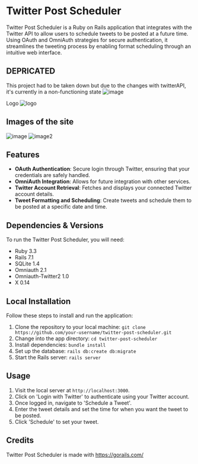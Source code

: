 # Twitter Post Scheduler

Twitter Post Scheduler is a Ruby on Rails application that integrates with the Twitter API to allow users to schedule tweets to be posted at a future time. Using OAuth and OmniAuth strategies for secure authentication, it streamlines the tweeting process by enabling format scheduling through an intuitive web interface.

## DEPRICATED
  This project had to be taken down but due to the changes with twitterAPI, it's currently in a non-functioning state
  ![image](https://github.com/Exploser/Posts-Scheduler/assets/126280113/9c105c29-f2ba-4c40-a56b-e994380ff3be)

  Logo
  ![logo](https://github.com/Exploser/Posts-Scheduler/assets/126280113/978bec8a-2c55-43e4-b667-e8b4da19a517)
## Images of the site
  ![image](https://github.com/Exploser/Posts-Scheduler/assets/126280113/d0a71f8c-62fe-400f-bf15-764b023f68b6)
  ![image2](https://github.com/Exploser/Posts-Scheduler/assets/126280113/74dbd6c9-5920-43f2-8121-08bd4e869248)


## Features

- **OAuth Authentication**: Secure login through Twitter, ensuring that your credentials are safely handled.
- **OmniAuth Integration**: Allows for future integration with other services.
- **Twitter Account Retrieval**: Fetches and displays your connected Twitter account details.
- **Tweet Formatting and Scheduling**: Create tweets and schedule them to be posted at a specific date and time.

## Dependencies & Versions

To run the Twitter Post Scheduler, you will need:

- Ruby 3.3
- Rails 7.1
- SQLite 1.4
- Omniauth 2.1
- Omniauth-Twitter2 1.0
- X 0.14

## Local Installation

Follow these steps to install and run the application:

1. Clone the repository to your local machine:
  `git clone https://github.com/your-username/twitter-post-scheduler.git`
2. Change into the app directory:
  `cd twitter-post-scheduler`
3. Install dependencies:
   `bundle install`
4. Set up the database:
  `rails db:create db:migrate`
5. Start the Rails server:
   `rails server`

## Usage

1. Visit the local server at `http://localhost:3000`.
2. Click on 'Login with Twitter' to authenticate using your Twitter account.
3. Once logged in, navigate to 'Schedule a Tweet'.
4. Enter the tweet details and set the time for when you want the tweet to be posted.
5. Click 'Schedule' to set your tweet.


## Credits

Twitter Post Scheduler is made with https://gorails.com/

